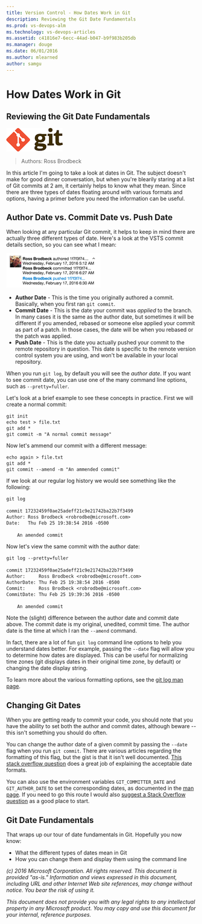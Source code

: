 ```yaml
---
title: Version Control - How Dates Work in Git
description: Reviewing the Git Date Fundamentals
ms.prod: vs-devops-alm
ms.technology: vs-devops-articles
ms.assetid: c41816e7-6ecc-44ad-b047-b9f983b205db
ms.manager: douge
ms.date: 06/01/2016
ms.author: mlearned
author: samgu
---
```


# How Dates Work in Git
## Reviewing the Git Date Fundamentals

![Git Version Control](./_img/git-dates/git.png)

> Authors: Ross Brodbeck

In this article I'm going to take a look at dates in Git. The subject doesn't make for good dinner conversation, but when you're blearily staring at a list of Git commits at 2 am, it certainly helps to know what they mean. 
Since there are three types of dates floating around with various formats and options, having a primer before you need the information can be useful.

## Author Date vs. Commit Date vs. Push Date

When looking at any particular Git commit, it helps to keep in mind there are actually three different types of date. 
Here's a look at the VSTS commit details section, so you can see what I mean:

![Commit Details Page](./_img/git-dates/commit-details.png)

* **Author Date** - This is the time you originally authored a commit. Basically, when you first ran `git commit`.
* **Commit Date** - This is the date your commit was *applied* to the branch. In many cases it is the same as the author date, but sometimes it will be different if you amended, rebased or someone else applied your commit as part of a patch. In those cases, the date will be when you rebased or the patch was applied.
* **Push Date** - This is the date you actually pushed your commit to the remote repository in question. This date is specific to the remote version control system you are using, and won't be available in your local repository.

When you run `git log`, by default you will see the *author date*. 
If you want to see commit date, you can use one of the many command line options, such as `--pretty=fuller`.

Let's look at a brief example to see these concepts in practice. First we will create a normal commit:

    git init
    echo test > file.txt
    git add *
    git commit -m "A normal commit message"

Now let's ammend our commit with a different message:

    echo again > file.txt
    git add *
    git commit --amend -m "An ammended commit"
    
If we look at our regular log history we would see something like the following:

    git log
    
    commit 17232459f0ae25adeff21c9e21742ba22b7f3499
    Author: Ross Brodbeck <robrodbe@microsoft.com>
    Date:   Thu Feb 25 19:38:54 2016 -0500

        An amended commit

Now let's view the same commit with the author date:

    git log --pretty=fuller
    
    commit 17232459f0ae25adeff21c9e21742ba22b7f3499
    Author:     Ross Brodbeck <robrodbe@microsoft.com>
    AuthorDate: Thu Feb 25 19:38:54 2016 -0500
    Commit:     Ross Brodbeck <robrodbe@microsoft.com>
    CommitDate: Thu Feb 25 19:39:36 2016 -0500

        An amended commit

Note the (slight) difference between the author date and commit date above.
The commit date is my original, unedited, commit time. The author date is the time at which I ran the `--amend` command.

In fact, there are a lot of fun `git log` command line options to help you understand dates better.
For example, passing the `--date` flag will allow you to determine how dates are displayed. 
This can be useful for normalizing time zones (git displays dates in their original time zone, by default) or changing the date display string.

To learn more about the various formatting options, see the [git log man page](https://git-scm.com/docs/git-log).

## Changing Git Dates

When you are getting ready to commit your code, you should note that you have the ability to set both the author and commit dates, although beware -- this isn't something you should do often.

You can change the author date of a given commit by passing the `--date` flag when you run `git commit`.
There are various articles regarding the formatting of this flag, but the gist is that it isn't well documented. [This stack overflow question](http://stackoverflow.com/questions/19742345/what-is-the-format-for-date-parameter-of-git-commit) does a great job of explaining the acceptable date formats.

You can also use the environment variables `GIT_COMMITTER_DATE` and `GIT_AUTHOR_DATE` to set the corresponding dates, as documented in the [man page](https://git-scm.com/docs/git-commit). 
If you need to go this route I would also [suggest a Stack Overflow question](http://stackoverflow.com/questions/454734/how-can-one-change-the-timestamp-of-an-old-commit-in-git) as a good place to start.

## Git Date Fundamentals

That wraps up our tour of date fundamentals in Git. Hopefully you now know:

* What the different types of dates mean in Git
* How you can change them and display them using the command line

*(c) 2016 Microsoft Corporation. All rights reserved. This document is
provided "as-is." Information and views expressed in this document,
including URL and other Internet Web site references, may change without
notice. You bear the risk of using it.*

*This document does not provide you with any legal rights to any
intellectual property in any Microsoft product. You may copy and use
this document for your internal, reference purposes.*